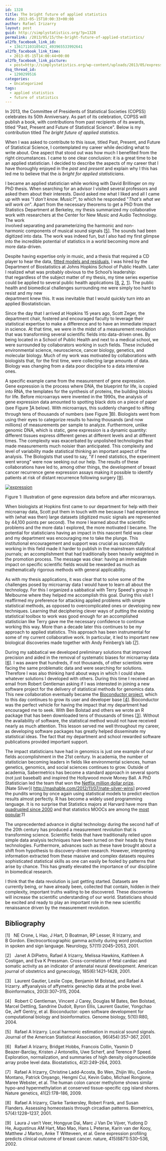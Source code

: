 ```yaml
---
id: 1328
title: The bright future of applied statistics
date: 2013-05-15T10:00:33+00:00
author: Rafael Irizarry
layout: post
guid: http://simplystatistics.org/?p=1328
permalink: /2013/05/15/the-bright-future-of-applied-statistics/
al2fb_facebook_link_id:
  - 136171103105421_493965533992641
al2fb_facebook_link_time:
  - 2013-05-15T14:00:44+00:00
al2fb_facebook_link_picture:
  - post=http://simplystatistics.org/wp-content/uploads/2013/05/expression.jpg
dsq_thread_id:
  - 1290299516
categories:
  - Uncategorized
tags:
  - applied statistics
  - future of statistics
---
```


In 2013, the Committee of Presidents of Statistical Societies (COPSS) celebrates its 50th Anniversary. As part of its celebration, COPSS will publish a book, with contributions from past recipients of its awards, titled “Past, Present and Future of Statistical Science". Below is my contribution titled _The bright future of applied statistics_.


When I was asked to contribute to this issue, titled Past, Present, and Future of Statistical Science, I contemplated my career while deciding what to write about. One aspect that stood out was how much I benefited from the right circumstances. I came to one clear conclusion: it is a great time to be an applied statistician. I decided to describe the aspects of my career that I have thoroughly enjoyed in the 
_past_ and _present_ and explain why I this has led me to believe that the _is bright for applied statisticians_. 


I became an applied statistician while working with David Brillinger on my PhD thesis. When searching for an advisor I visited several professors and asked them about their interests. David asked me what I liked and all I came up with was "_I don't know. Music?_", to which he responded "_That's what we will work on_". Apart from the necessary theorems to get a PhD from the Statistics Department at Berkeley, my thesis summarized my collaborative work with researchers at the Center for New Music and Audio Technology. The work<br /> involved separating and parameterizing the harmonic and non-harmonic components of musical sound signals [<a href="#Xirizarry2001local">5</a>]. The sounds had been digitized into data. The work was indeed fun, but I also had my first glimpse into the incredible potential of statistics in a world becoming more and more data-driven. 

  Despite having expertise only in music, and a thesis that required a CD player to hear the data, [fitted models and residuals](http://www.biostat.jhsph.edu/~ririzarr/Demo/index.html), I was hired by the Department of Biostatistics at Johns Hopkins School of Public Health. Later I realized what was probably obvious to the School’s leadership: that regardless of the subject matter of my thesis, my time series expertise could be applied to several public health applications [<a href="#Xirizarry2001assessing">8</a>, <a href="#Xdipietro2001cross">2</a>, <a href="#Xcrone2001electrocorticographic">1</a>]. The public health and biomedical challenges surrounding me were simply too hard to resist and my new<br /> department knew this. It was inevitable that I would quickly turn into an applied Biostatistician. <!--l. 60-->

  Since the day that I arrived at Hopkins 15 years ago, Scott Zeger, the department chair, fostered and encouraged faculty to leverage their statistical expertise to make a difference and to have an immediate impact in science. At that time, we were in the midst of a measurement revolution that was transforming several scientific fields into data-driven ones. By being located in a School of Public Health and next to a medical school, we were surrounded by collaborators working in such fields. These included environmental science, neuroscience, cancer biology, genetics, and molecular biology. Much of my work was motivated by collaborations with biologists that, for the first time, were collecting large amounts of data. Biology was changing from a data poor discipline to a data intensive<br /> ones.<br /> <!--l. 75-->

  A specific example came from the measurement of gene expression. Gene expression is the process where DNA, the blueprint for life, is copied into RNA, the templates for the synthesis of proteins, the building blocks for life. Before microarrays were invented in the 1990s, the analysis of gene expression data amounted to spotting black dots on a piece of paper (see Figure <a style="font-size: 16px;" href="#x1-10011">1</a>A below). With microarrays, this suddenly changed to sifting through tens of thousands of numbers (see Figure <a style="font-size: 16px;" href="#x1-10011">1</a>B). Biologists went from using their eyes to categorize results to having thousands (and now millions) of measurements per sample to analyze. Furthermore, unlike genomic DNA, which is static, gene expression is a dynamic quantity: different tissues express different genes at different levels and at different times. The complexity was exacerbated by unpolished technologies that made measurements much noisier than anticipated. This complexity and level of variability made statistical thinking an important aspect of the analysis. The Biologists that used to say, "if I need statistics, the experiment went wrong" were now seeking out our help. The results of these collaborations have led to, among other things, the development of breast cancer recurrence gene expression assays making it possible to identify patients at risk of distant recurrence following surgery [<a href="#Xvan2002gene">9</a>].

<div class="figure" style="text-align: left;">
  <p class="noindent">
    <a href="http://simplystatistics.org/2013/05/15/the-bright-future-of-applied-statistics/expression/" rel="attachment wp-att-1329"><img class="alignnone size-full wp-image-1329" alt="expression" src="http://simplystatistics.org/wp-content/uploads/2013/05/expression.jpg"/></a>
  </p>
  <div class="caption">
    Figure 1: Illustration of gene expression data before and after micorarrays.
  </div>
</div>

  When biologists at Hopkins first came to our department for help with their  microarray data, Scott put them in touch with me because I had experience with (what was then) large datasets (digitized music signals are represented by 44,100 points per second). The more I learned about the scientific problems and the more data I explored, the more motivated I became. The potential for statisticians having an impact in this nascent field was clear and my department was encouraging me to take the plunge. This institutional encouragement and support was crucial as successfully working in this field made it harder to publish in the mainstream statistical journals; an accomplishment that had traditionally been heavily weighted in the promotion process. The message was clear: having an immediate impact on specific scientific fields would be rewarded as much as mathematically rigorous methods with general applicability.

  As with my thesis applications, it was clear that to solve some of the challenges posed by microarray data I would have to learn all about the technology. For this I organized a sabbatical with Terry Speed's group in Melbourne where they helped me accomplish this goal. During this visit I reaffirmed my preference for attacking applied problems with simple statistical methods, as opposed to overcomplicated ones or developing new techniques. Learning that deciphering clever ways of putting the existing statistical toolbox to work was good enough for an accomplished statistician like Terry gave me the necessary confidence to continue working this way. More than a decade later this continues to be my approach to applied statistics. This approach has been instrumental for some of my current collaborative work. In particular, it led to important new biological discoveries made together with Andy Feinberg’s lab [<a href="#Xirizarry2009human">7</a>].

  During my sabbatical we developed preliminary solutions that improved precision and aided in the removal of systematic biases for microarray data [<a href="#Xirizarry2003exploration">6</a>]. I was aware that hundreds, if not thousands, of other scientists were facing the same problematic data and were searching for solutions. Therefore I was also thinking hard about ways in which I could share whatever solutions I developed with others. During this time I received an email from Robert Gentleman asking if I was interested in joining a new software project for the delivery of statistical methods for genomics data. This new collaboration eventually became the [Bioconductor project](http://www.bioconductor.org), which to this day continues to grow its user and developer base [<a href="#Xgentleman2004bioconductor">4</a>]. Bioconductor was the perfect vehicle for having the impact that my department had encouraged me to seek. With Ben Bolstad and others we wrote an R package that has been downloaded tens of thousands of times [<a href="#Xgautier2004affy">3</a>]. Without the availability of software, the statistical method would not have received nearly as much attention. This lesson served me well throughout my career, as developing software packages has greatly helped disseminate my statistical ideas. The fact that my department and school rewarded software publications provided important support. 

  The impact statisticians have had in genomics is just one example of our fields accomplishment in the 21st century. In academia, the number of statistician becoming leaders in fields like environmental sciences, human genetics, genomics, and social sciences continues to grow. Outside of academia, Sabermetrics has become a standard approach in several sports (not just baseball) and inspired the Hollywood movie Money Ball. A PhD Statistician led the team that won the [Netflix million dollar prize](http://www.netflixprize.com). [Nate Silver]( http://mashable.com/2012/11/07/nate-silver-wins] proved the pundits wrong by once again using statistical models to predict election results almost perfectly. R has become a widely used programming language. It is no surprise that Statistics majors at Harvard have more than [quadrupled since 2000](http://nesterko.com/visuals/statconcpred2012-with-dm/) and that statistics MOOCs are among the [most popular](http://edudemic.com/2012/12/the-11-most-popular-open-online-courses/).11

  The unprecedented advance in digital technology during the second half of the 20th century has produced a measurement revolution that is transforming science. Scientific fields that have traditionally relied upon simple data analysis techniques have been turned on their heads by these technologies. Furthermore, advances such as these have brought about a shift from hypothesis to discovery-driven research. However, interpreting information extracted from these massive and complex datasets requires sophisticated statistical skills as one can easily be fooled by patterns that arise by chance. This has greatly elevated the importance of our discipline in biomedical research. <!--l. 186-->

  I think that the data revolution is just getting started. Datasets are currently being, or have already been, collected that contain, hidden in their complexity, important truths waiting to be discovered. These discoveries will increase the scientific understanding of our world. Statisticians should be excited and ready to play an important role in the new scientific renaissance driven by the measurement revolution.

<h2 class="likechapterHead" style="text-align: left;">
  <a id="x1-20001"></a>Bibliography
</h2>

<div class="thebibliography">
  <p class="bibitem" style="text-align: left;">
    [1]   <a id="Xcrone2001electrocorticographic"></a>NE Crone, L Hao, J Hart, D Boatman, RP Lesser, R Irizarry, and<br /> B Gordon. Electrocorticographic gamma activity during word production<br /> in spoken and sign language. Neurology, 57(11):2045–2053, 2001.
  </p>
  
  <p class="bibitem" style="text-align: left;">
    [2]   <a id="Xdipietro2001cross"></a>Janet A DiPietro, Rafael A Irizarry, Melissa Hawkins, Kathleen A<br /> Costigan, and Eva K Pressman. Cross-correlation of fetal cardiac and<br /> somatic activity as an indicator of antenatal neural development. American<br /> journal of obstetrics and gynecology, 185(6):1421–1428, 2001.
  </p>
  
  <p class="bibitem" style="text-align: left;">
    [3]   <a id="Xgautier2004affy"></a>Laurent Gautier, Leslie Cope, Benjamin M Bolstad, and Rafael A<br /> Irizarry. affyanalysis of affymetrix genechip data at the probe level.<br /> Bioinformatics, 20(3):307–315, 2004.
  </p>
  
  <p class="bibitem" style="text-align: left;">
    [4]   <a id="Xgentleman2004bioconductor"></a>Robert C Gentleman, Vincent J Carey, Douglas M Bates, Ben Bolstad,<br /> Marcel Dettling, Sandrine Dudoit, Byron Ellis, Laurent Gautier, Yongchao<br /> Ge, Jeff Gentry, et al. Bioconductor: open software development for<br /> computational biology and bioinformatics. Genome biology, 5(10):R80, 2004.
  </p>
  
  <p class="bibitem" style="text-align: left;">
    [5]   <a id="Xirizarry2001local"></a>Rafael A Irizarry. Local harmonic estimation in musical sound signals.<br /> Journal of the American Statistical Association, 96(454):357–367, 2001.
  </p>
  
  <p class="bibitem" style="text-align: left;">
    [6]   <a id="Xirizarry2003exploration"></a>Rafael A Irizarry, Bridget Hobbs, Francois Collin, Yasmin D<br /> Beazer-Barclay, Kristen J Antonellis, Uwe Scherf, and Terence P Speed.<br /> Exploration, normalization, and summaries of high density oligonucleotide<br /> array probe level data. Biostatistics, 4(2):249–264, 2003.
  </p>
  
  <p class="bibitem" style="text-align: left;">
    [7]   <a id="Xirizarry2009human"></a>Rafael A Irizarry, Christine Ladd-Acosta, Bo Wen, Zhijin Wu, Carolina<br /> Montano, Patrick Onyango, Hengmi Cui, Kevin Gabo, Michael Rongione,<br /> Maree Webster, et al. The human colon cancer methylome shows similar<br /> hypo-and hypermethylation at conserved tissue-specific cpg island shores.<br /> Nature genetics, 41(2):178–186, 2009.
  </p>
  
  <p class="bibitem" style="text-align: left;">
    [8]   <a id="Xirizarry2001assessing"></a>Rafael A Irizarry, Clarke Tankersley, Robert Frank, and Susan<br /> Flanders. Assessing homeostasis through circadian patterns. Biometrics,<br /> 57(4):1228–1237, 2001.
  </p>
  
  <p class="bibitem" style="text-align: left;">
    [9]   <a id="Xvan2002gene"></a>Laura J van’t Veer, Hongyue Dai, Marc J Van De Vijver, Yudong D<br /> He, Augustinus AM Hart, Mao Mao, Hans L Peterse, Karin van der Kooy,<br /> Matthew J Marton, Anke T Witteveen, et al. Gene expression profiling<br /> predicts clinical outcome of breast cancer. nature, 415(6871):530–536, 2002.
  </p>
</div>